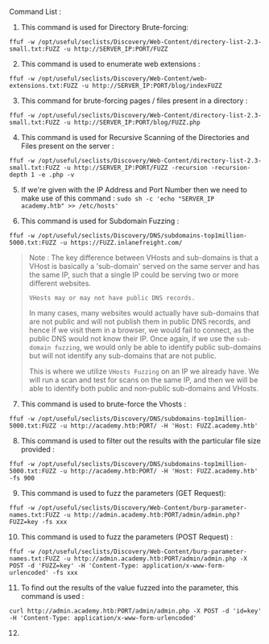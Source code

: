 Command List : 
1. This command is used for Directory Brute-forcing: 
```shell-session
ffuf -w /opt/useful/seclists/Discovery/Web-Content/directory-list-2.3-small.txt:FUZZ -u http://SERVER_IP:PORT/FUZZ
```

2. This command is used to enumerate web extensions : 
```shell-session
ffuf -w /opt/useful/seclists/Discovery/Web-Content/web-extensions.txt:FUZZ -u http://SERVER_IP:PORT/blog/indexFUZZ
```

3. This command for brute-forcing pages / files present in a directory :
```shell-session
ffuf -w /opt/useful/seclists/Discovery/Web-Content/directory-list-2.3-small.txt:FUZZ -u http://SERVER_IP:PORT/blog/FUZZ.php
```

4. This command is used for Recursive Scanning of the Directories and Files present on the server : 
```shell-session
ffuf -w /opt/useful/seclists/Discovery/Web-Content/directory-list-2.3-small.txt:FUZZ -u http://SERVER_IP:PORT/FUZZ -recursion -recursion-depth 1 -e .php -v
```

5. If we're given with the IP Address and Port Number then we need to make use of this command : `sudo sh -c 'echo "SERVER_IP  academy.htb" >> /etc/hosts'`

6. This command is used for Subdomain Fuzzing : 
```shell-session
ffuf -w /opt/useful/seclists/Discovery/DNS/subdomains-top1million-5000.txt:FUZZ -u https://FUZZ.inlanefreight.com/
```

> Note : The key difference between VHosts and sub-domains is that a VHost is basically a 'sub-domain' served on the same server and has the same IP, such that a single IP could be serving two or more different websites.
> 
> `VHosts may or may not have public DNS records.`
> 
> In many cases, many websites would actually have sub-domains that are not public and will not publish them in public DNS records, and hence if we visit them in a browser, we would fail to connect, as the public DNS would not know their IP. Once again, if we use the `sub-domain fuzzing`, we would only be able to identify public sub-domains but will not identify any sub-domains that are not public.
> 
> This is where we utilize `VHosts Fuzzing` on an IP we already have. We will run a scan and test for scans on the same IP, and then we will be able to identify both public and non-public sub-domains and VHosts.

7. This command is used to brute-force the Vhosts : 
```shell-session
ffuf -w /opt/useful/seclists/Discovery/DNS/subdomains-top1million-5000.txt:FUZZ -u http://academy.htb:PORT/ -H 'Host: FUZZ.academy.htb'
```

8. This command is used to filter out the results with the particular file size provided :
```shell-session
ffuf -w /opt/useful/seclists/Discovery/DNS/subdomains-top1million-5000.txt:FUZZ -u http://academy.htb:PORT/ -H 'Host: FUZZ.academy.htb' -fs 900
```

9. This command is used to fuzz the parameters (GET Request): 
```shell-session
ffuf -w /opt/useful/seclists/Discovery/Web-Content/burp-parameter-names.txt:FUZZ -u http://admin.academy.htb:PORT/admin/admin.php?FUZZ=key -fs xxx
```

10. This command is used to fuzz the parameters (POST Request) : 
```shell-session
ffuf -w /opt/useful/seclists/Discovery/Web-Content/burp-parameter-names.txt:FUZZ -u http://admin.academy.htb:PORT/admin/admin.php -X POST -d 'FUZZ=key' -H 'Content-Type: application/x-www-form-urlencoded' -fs xxx
```

11. To find out the results of the value fuzzed into the parameter, this command is used : 
```shell-session
curl http://admin.academy.htb:PORT/admin/admin.php -X POST -d 'id=key' -H 'Content-Type: application/x-www-form-urlencoded'
```

12. 